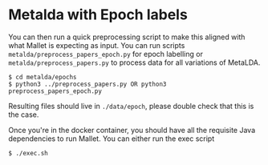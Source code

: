 # Metalda with Epoch labels

You can then run a quick preprocessing script to make this aligned with what Mallet is expecting as input.  You can run 
scripts `metalda/preprocess_papers_epoch.py` for epoch labelling or `metalda/preprocess_papers.py` to process data for 
all variations of MetaLDA.
```
$ cd metalda/epochs
$ python3 ../preprocess_papers.py OR python3 preprocess_papers_epoch.py
```

Resulting files should live in `./data/epoch`, please double check that this is the case.

Once you're in the docker container, you should have all the requisite Java dependencies to run Mallet.  You can either
run the exec script
```
$ ./exec.sh
```
